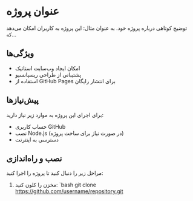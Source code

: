 # عنوان پروژه

توضیح کوتاهی درباره پروژه خود. به عنوان مثال: این پروژه به کاربران امکان می‌دهد که...

## ویژگی‌ها
- امکان ایجاد وب‌سایت استاتیک
- پشتیبانی از طراحی ریسپانسیو
- استفاده از GitHub Pages برای انتشار رایگان

## پیش‌نیازها
برای اجرای این پروژه به موارد زیر نیاز دارید:
- حساب کاربری GitHub
- نصب Node.js (در صورت نیاز برای ساخت پروژه)
- دسترسی به اینترنت

## نصب و راه‌اندازی
مراحل زیر را دنبال کنید تا پروژه را اجرا کنید:

1. مخزن را کلون کنید:
   `bash
   git clone https://github.com/username/repository.git
